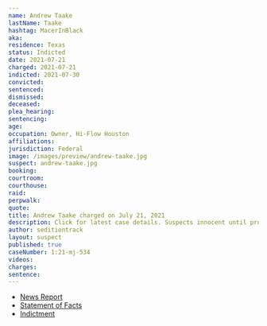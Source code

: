```yaml
---
name: Andrew Taake
lastName: Taake
hashtag: MacerInBlack
aka:
residence: Texas
status: Indicted
date: 2021-07-21
charged: 2021-07-21
indicted: 2021-07-30
convicted:
sentenced:
dismissed:
deceased:
plea_hearing:
sentencing:
age:
occupation: Owner, Hi-Flow Houston
affiliations:
jurisdiction: Federal
image: /images/preview/andrew-taake.jpg
suspect: andrew-taake.jpg
booking:
courtroom:
courthouse:
raid:
perpwalk:
quote:
title: Andrew Taake charged on July 21, 2021
description: Click for latest case details. Suspects innocent until proven guilty.
author: seditiontrack
layout: suspect
published: true
caseNumber: 1:21-mj-534
videos:
charges:
sentence:
---
```

- [News Report](https://www.newsweek.com/capitol-rioter-andrew-taakes-boasts-dating-app-bumble-lead-arrest-1612804)
- [Statement of Facts](https://www.justice.gov/opa/case-multi-defendant/file/1415156/download)
- [Indictment](https://extremism.gwu.edu/sites/g/files/zaxdzs2191/f/Andrew%20Quentin%20Taake%20Indictment.pdf)
